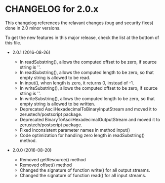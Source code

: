 CHANGELOG for 2.0.x
=====================

This changelog references the relavant changes (bug and security fixes) done in
2.0 minor versions.

To get the new features in this major release, check the list at the bottom of
this file.

* 2.0.1 (2016-08-26)
    * In readSubstring(), allows the computed offset to be zero, if source
      string is ''.
    * In readSubstring(), allows the computed length to be zero, so that empty
      string is allowed to be read.
    * In input(), when length is zero, it returns 0, instead of -1. 
    * In writeSubstring(), allows the computed offset to be zero, if source
      string is ''.
    * In writeSubstring(), allows the computed length to be zero, so that empty
      string is allowed to be written.
    * Deprecated AsciiHexadecimalToBinaryInputStream and moved it to
      zerustech/postscript package.
    * Deprecated BinaryToAsciiHexadecimalOutputStream and moved it to
      zerustech/postscript package.
    * Fixed inconsistent parameter names in method input()
    * Code optimization for handling zero length in readSubstring() method.

* 2.0.0 (2016-08-20)
    * Removed getResource() method
    * Removed offset() method
    * Changed the signature of function write() for all output streams. 
    * Changed the signature of function read() for all input streams.
